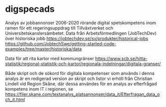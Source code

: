 # digspecads
Analys av jobbannonser 2006-2020 rörande digital spetskompetens inom ramen för ett regeringsuppdrag till Tillväxtverket och Universitetskanslersämbetet. Data från Arbetsförmedlingen (JobTechDev) över historiska jobb
https://jobtechdev.se/sv/produkter/historical-jobs
https://github.com/JobtechSwe/getting-started-code-examples/tree/master/historiska/data

Data för att rita kartor med kommungränser
https://www.scb.se/hitta-statistik/regional-statistik-och-kartor/regionala-indelningar/digitala-granser/

Både skript och de sökord för digitala kompetenser som används i denna analys är en redigerad version av skript och listor vi erhöll från Christian Lindell vid Region Skåne, där dessa användes för en analys av efterfrågad kompetens inom IT i regionen, se https://filer.skane.com/textanalys_platsannonser/data_it/Efterfragan_data_och_it.html 
